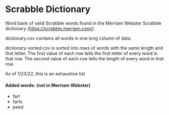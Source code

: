 # Scrabble Dictionary

Word bank of valid Scrabble words found in the Merriam Webster Scrabble dictionary (https://scrabble.merriam.com/)

*dictionary.csv* contains all words in one long column of data.

*dictionary-sorted.csv* is sorted into rows of words with the same length and first letter.
The first value of each row tells the first letter of every word in that row.
The second value of each row tells the length of every word in that row.

As of 1/23/22, this is an exhaustive list

#### Added words: (not in Merriam Webster)
- fart
- farts
- peed
